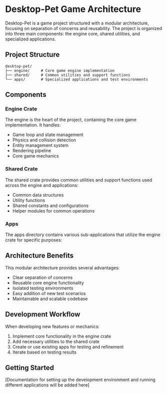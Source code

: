 # Desktop-Pet Game Architecture

Desktop-Pet is a game project structured with a modular architecture, focusing on separation of concerns and reusability. The project is organized into three main components: the engine core, shared utilities, and specialized applications.

## Project Structure

```
desktop-pet/
├── engine/     # Core game engine implementation
├── shared/     # Common utilities and support functions
└── apps/       # Specialized applications and test environments
```

## Components

### Engine Crate
The engine is the heart of the project, containing the core game implementation. It handles:
- Game loop and state management
- Physics and collision detection
- Entity management system
- Rendering pipeline
- Core game mechanics

### Shared Crate
The shared crate provides common utilities and support functions used across the engine and applications:
- Common data structures
- Utility functions
- Shared constants and configurations
- Helper modules for common operations

### Apps
The apps directory contains various sub-applications that utilize the engine crate for specific purposes:

## Architecture Benefits

This modular architecture provides several advantages:
- Clear separation of concerns
- Reusable core engine functionality
- Isolated testing environments
- Easy addition of new test scenarios
- Maintainable and scalable codebase

## Development Workflow

When developing new features or mechanics:
1. Implement core functionality in the engine crate
2. Add necessary utilities to the shared crate
3. Create or use existing apps for testing and refinement
4. Iterate based on testing results

## Getting Started

[Documentation for setting up the development environment and running different applications will be added here]
